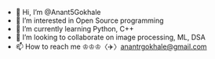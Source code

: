 - 👋 Hi, I’m @Anant5Gokhale
- 👀 I’m interested in Open Source programming
- 🌱 I’m currently learning Python, C++
- 💞️ I’m looking to collaborate on image processing, ML, DSA
- 📫 How to reach me ♔♔♔〈✈️〉anantrgokhale@gmail.com

<!---
Anant5Gokhale/Anant5Gokhale is a ✨ special ✨ repository because its `README.md` (this file) appears on your GitHub profile.
You can click the Preview link to take a look at your changes.
--->
